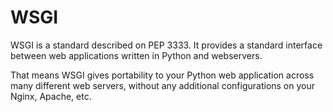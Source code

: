 # WSGI

WSGI is a standard described on PEP 3333. It provides a standard interface between web applications written in Python and webservers. 

That means WSGI gives portability to your Python web application across many different web servers, without any additional configurations on your Nginx, Apache, etc.
